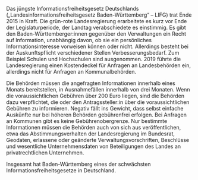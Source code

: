 Das jüngste Informationsfreiheitsgesetz Deutschlands
(„Landesinformationsfreiheitsgesetz Baden-Württemberg“ – LIFG) trat Ende 2015 in
Kraft. Die grün-rote Landesregierung erarbeitete es kurz vor Ende der
Legislaturperiode, der Landtag verabschiedete es einstimmig. Es gibt den
Baden-Württemberger:innen gegenüber den Verwaltungen ein Recht auf Information,
unabhängig davon, ob sie ein persönliches Informationsinteresse vorweisen können
oder nicht. Allerdings besteht bei der Auskunftspflicht verschiedener Stellen
Verbesserungsbedarf. Zum Beispiel Schulen und Hochschulen sind ausgenommen. 2019
führte die Landesregierung einen Kostendeckel für Anfragen an Landesbehörden
ein, allerdings nicht für Anfragen an Kommunalbehörden.

Die Behörden müssen die angefragten Informationen innerhalb eines Monats
bereitstellen, in Ausnahmefällen innerhalb von drei Monaten. Wenn die
voraussichtlichen Gebühren über 200 Euro liegen, sind die Behörden dazu
verpflichtet, die oder den Antragssteller:in über die voraussichtlichen Gebühren
zu informieren. Negativ fällt ins Gewicht, dass selbst einfache Auskünfte nur
bei höheren Behörden gebührenfrei erfolgen. Bei Anfragen an Kommunen gibt es
keine Gebührenobergrenze. Nur bestimmte Informationen müssen die Behörden auch
von sich aus veröffentlichen, etwa das Abstimmungsverhalten der Landesregierung
im Bundesrat, Geodaten, erlassene oder geänderte Verwaltungsvorschriften,
Beschlüsse und wesentliche Unternehmensdaten von Beteiligungen des Landes an
privatrechtlichen Unternehmen.

Insgesamt hat Baden-Württemberg eines der schwächsten
Informationsfreiheitsgesetze in Deutschland.
